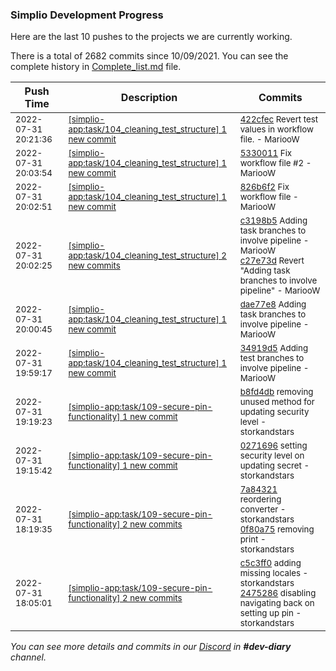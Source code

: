 
### Simplio Development Progress

Here are the last 10 pushes to the projects we are currently working.

There is a total of 2682 commits since 10/09/2021. You can see the complete history in
 [Complete_list.md](Complete_list.md) file.

| Push Time | Description | Commits |
| --- | --- | --- |
| <sub>2022-07-31 20:21:36</sub> | <sub>[[simplio-app:task/104\_cleaning\_test\_structure] 1 new commit](https://github.com/SimplioOfficial/simplio-app/commit/422cfec627f8525ea42a28e6866312ab7b91f638)</sub> | <sub>[422cfec](https://github.com/SimplioOfficial/simplio-app/commit/422cfec627f8525ea42a28e6866312ab7b91f638) Revert test values in workflow file. - MariooW</sub> |
| <sub>2022-07-31 20:03:54</sub> | <sub>[[simplio-app:task/104\_cleaning\_test\_structure] 1 new commit](https://github.com/SimplioOfficial/simplio-app/commit/53300116dea60de59e43a633f0451dbfe71aa5df)</sub> | <sub>[5330011](https://github.com/SimplioOfficial/simplio-app/commit/53300116dea60de59e43a633f0451dbfe71aa5df) Fix workflow file #2 - MariooW</sub> |
| <sub>2022-07-31 20:02:51</sub> | <sub>[[simplio-app:task/104\_cleaning\_test\_structure] 1 new commit](https://github.com/SimplioOfficial/simplio-app/commit/826b6f23fadfdf7a33aaa93887fcabd6cd9c5f7b)</sub> | <sub>[826b6f2](https://github.com/SimplioOfficial/simplio-app/commit/826b6f23fadfdf7a33aaa93887fcabd6cd9c5f7b) Fix workflow file - MariooW</sub> |
| <sub>2022-07-31 20:02:25</sub> | <sub>[[simplio-app:task/104\_cleaning\_test\_structure] 2 new commits](https://github.com/SimplioOfficial/simplio-app/compare/dae77e8743ad...c27e73d6b970)</sub> | <sub>[c3198b5](https://github.com/SimplioOfficial/simplio-app/commit/c3198b566dd59a1cf3ad7275ec3d7d4979ee9b4c) Adding task branches to involve pipeline - MariooW<br>[c27e73d](https://github.com/SimplioOfficial/simplio-app/commit/c27e73d6b97059811b08bc80eae1be44350c59fe) Revert "Adding task branches to involve pipeline" - MariooW</sub> |
| <sub>2022-07-31 20:00:45</sub> | <sub>[[simplio-app:task/104\_cleaning\_test\_structure] 1 new commit](https://github.com/SimplioOfficial/simplio-app/commit/dae77e8743adf00ff4105a70406cabcdfda67fe3)</sub> | <sub>[dae77e8](https://github.com/SimplioOfficial/simplio-app/commit/dae77e8743adf00ff4105a70406cabcdfda67fe3) Adding task branches to involve pipeline - MariooW</sub> |
| <sub>2022-07-31 19:59:17</sub> | <sub>[[simplio-app:task/104\_cleaning\_test\_structure] 1 new commit](https://github.com/SimplioOfficial/simplio-app/commit/34919d55694cf70aa5bef5f3f2daed651647a6b3)</sub> | <sub>[34919d5](https://github.com/SimplioOfficial/simplio-app/commit/34919d55694cf70aa5bef5f3f2daed651647a6b3) Adding test branches to involve pipeline - MariooW</sub> |
| <sub>2022-07-31 19:19:23</sub> | <sub>[[simplio-app:task/109\-secure\-pin\-functionality] 1 new commit](https://github.com/SimplioOfficial/simplio-app/commit/b8fd4db3e53c5cedbfc84628b5fa4adc0cc75c31)</sub> | <sub>[b8fd4db](https://github.com/SimplioOfficial/simplio-app/commit/b8fd4db3e53c5cedbfc84628b5fa4adc0cc75c31) removing unused method for updating security level - storkandstars</sub> |
| <sub>2022-07-31 19:15:42</sub> | <sub>[[simplio-app:task/109\-secure\-pin\-functionality] 1 new commit](https://github.com/SimplioOfficial/simplio-app/commit/0271696a5453631c00a0aeb5aeb4bac6920e75a1)</sub> | <sub>[0271696](https://github.com/SimplioOfficial/simplio-app/commit/0271696a5453631c00a0aeb5aeb4bac6920e75a1) setting security level on updating secret - storkandstars</sub> |
| <sub>2022-07-31 18:19:35</sub> | <sub>[[simplio-app:task/109\-secure\-pin\-functionality] 2 new commits](https://github.com/SimplioOfficial/simplio-app/compare/2475286fc4dd...0f80a7518833)</sub> | <sub>[7a84321](https://github.com/SimplioOfficial/simplio-app/commit/7a84321c22778ec82fec2282ebac787f551d8c6c) reordering converter - storkandstars<br>[0f80a75](https://github.com/SimplioOfficial/simplio-app/commit/0f80a75188332d6e65def46ec5d71492e188a468) removing print - storkandstars</sub> |
| <sub>2022-07-31 18:05:01</sub> | <sub>[[simplio-app:task/109\-secure\-pin\-functionality] 2 new commits](https://github.com/SimplioOfficial/simplio-app/compare/297433e2c54f...2475286fc4dd)</sub> | <sub>[c5c3ff0](https://github.com/SimplioOfficial/simplio-app/commit/c5c3ff05beffa841fdb4dacd4f969fe2f7ac6775) adding missing locales - storkandstars<br>[2475286](https://github.com/SimplioOfficial/simplio-app/commit/2475286fc4dde713ee9a0f7c3bfaca13d9a231e2) disabling navigating back on setting up pin - storkandstars</sub> |

_You can see more details and commits in our [Discord](https://discord.gg/aKhjuwZmdP) in **#dev-diary** channel._
